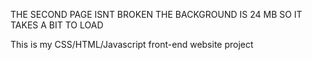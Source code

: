 THE SECOND PAGE ISNT BROKEN THE BACKGROUND IS 24 MB SO IT TAKES A BIT TO LOAD

This is my CSS/HTML/Javascript front-end website project
